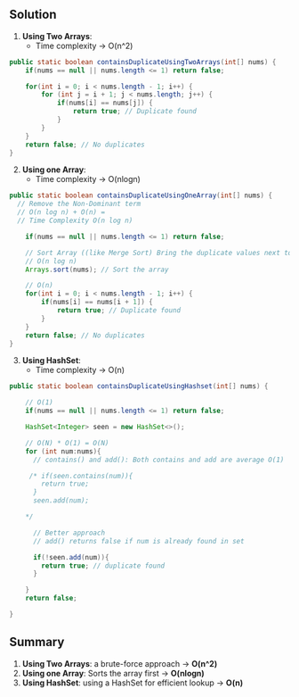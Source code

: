 ## Solution

1. **Using Two Arrays**:
   - Time complexity &rarr; O(n^2)
 
```java
public static boolean containsDuplicateUsingTwoArrays(int[] nums) {
    if(nums == null || nums.length <= 1) return false;

    for(int i = 0; i < nums.length - 1; i++) {
        for (int j = i + 1; j < nums.length; j++) {
            if(nums[i] == nums[j]) {
                return true; // Duplicate found
            }
        }
    }
    return false; // No duplicates
}
```

2. **Using one Array**:
   - Time complexity &rarr; O(nlogn)
     

 
```java
public static boolean containsDuplicateUsingOneArray(int[] nums) {
  // Remove the Non-Dominant term
  // O(n log n) + O(n) =
  // Time Complexity O(n log n)

    if(nums == null || nums.length <= 1) return false;

    // Sort Array ((like Merge Sort) Bring the duplicate values next to each other
    // O(n log n)
    Arrays.sort(nums); // Sort the array

    // O(n)
    for(int i = 0; i < nums.length - 1; i++) {
        if(nums[i] == nums[i + 1]) {
            return true; // Duplicate found
        }
    }
    return false; // No duplicates
}
```

3. **Using HashSet**:
   - Time complexity &rarr; O(n)
     
 
```java
public static boolean containsDuplicateUsingHashset(int[] nums) {

    // O(1)
    if(nums == null || nums.length <= 1) return false;

    HashSet<Integer> seen = new HashSet<>();

    // O(N) * O(1) = O(N)
    for (int num:nums){
      // contains() and add(): Both contains and add are average O(1)

     /* if(seen.contains(num)){
        return true;
      }
      seen.add(num);

    */

      // Better approach
      // add() returns false if num is already found in set

      if(!seen.add(num)){
        return true; // duplicate found
      }

    }
    return false;

}

```


## Summary

1. **Using Two Arrays**: a brute-force approach &rarr; **O(n^2)**
2. **Using one Array**:  Sorts the array first &rarr; **O(nlogn)**
3. **Using HashSet**: using a HashSet for efficient lookup &rarr; **O(n)**
 
